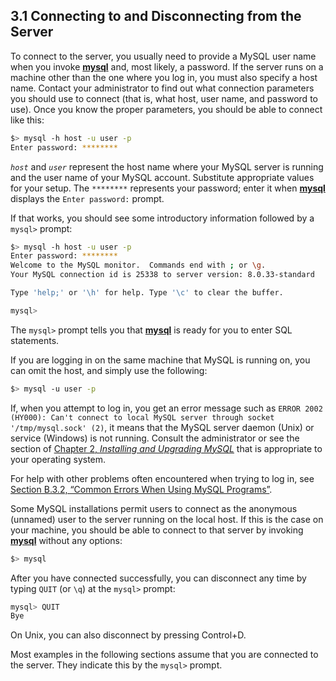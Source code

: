 ## 3.1 Connecting to and Disconnecting from the Server

To connect to the server, you usually need to provide a MySQL user name when you invoke [**mysql**](mysql.html) and, most likely, a password. If the server runs on a machine other than the one where you log in, you must also specify a host name. Contact your administrator to find out what connection parameters you should use to connect (that is, what host, user name, and password to use). Once you know the proper parameters, you should be able to connect like this:

```bash
$> mysql -h host -u user -p
Enter password: ********
```

*`host`* and *`user`* represent the host name where your MySQL server is running and the user name of your MySQL account. Substitute appropriate values for your setup. The `********` represents your password; enter it when [**mysql**](mysql.html) displays the `Enter password:` prompt.

If that works, you should see some introductory information followed by a `mysql>` prompt:

```bash
$> mysql -h host -u user -p
Enter password: ********
Welcome to the MySQL monitor.  Commands end with ; or \g.
Your MySQL connection id is 25338 to server version: 8.0.33-standard

Type 'help;' or '\h' for help. Type '\c' to clear the buffer.

mysql>
```

The `mysql>` prompt tells you that [**mysql**](mysql.html) is ready for you to enter SQL statements.

If you are logging in on the same machine that MySQL is running on, you can omit the host, and simply use the following:

```bash
$> mysql -u user -p
```

If, when you attempt to log in, you get an error message such as `ERROR 2002 (HY000): Can't connect to local MySQL server through socket '/tmp/mysql.sock' (2)`, it means that the MySQL server daemon (Unix) or service (Windows) is not running. Consult the administrator or see the section of [Chapter 2, *Installing and Upgrading MySQL*](installing.html) that is appropriate to your operating system.

For help with other problems often encountered when trying to log in, see [Section B.3.2, “Common Errors When Using MySQL Programs”](common-errors.html).

Some MySQL installations permit users to connect as the anonymous (unnamed) user to the server running on the local host. If this is the case on your machine, you should be able to connect to that server by invoking [**mysql**](mysql.html) without any options:

```bash
$> mysql
```

After you have connected successfully, you can disconnect any time by typing `QUIT` (or `\q`) at the `mysql>` prompt:

```bash
mysql> QUIT
Bye
```

On Unix, you can also disconnect by pressing Control+D.

Most examples in the following sections assume that you are connected to the server. They indicate this by the `mysql>` prompt.